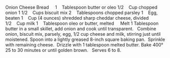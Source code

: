 Onion Cheese Bread
 
 
1    Tablespoon butter or oleo
1/2    Cup chopped onion
1 1/2    Cups biscuit mix
2    Tablespoons chopped parsley
1    Egg, beaten
1    Cup (4 ounces) shredded sharp cheddar cheese, divided
1/2    Cup milk
1    Tablespoon oleo or butter, melted
 
 
Melt 1 Tablespoon butter in a small skillet, add onion and cook until transparent.  
Combine onion, biscuit mix, parsely, egg, 1/2 cup cheese and milk, stirring just until moistened. 
Spoon into a lightly greased 8-inch square baking pan.  Sprinkle with remaining cheese.  Drizzle with 1 tablespoon melted butter. 
Bake 400° 25 to 30 minutes or until golden brown. 
 
Serves 6 to 8.
